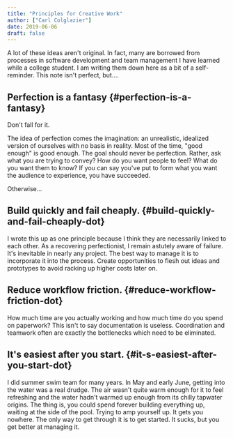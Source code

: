 ```yaml
---
title: "Principles for Creative Work"
author: ["Carl Colglazier"]
date: 2019-06-06
draft: false
---
```


A lot of these ideas aren't original. In fact, many are borrowed from
processes in software development and team management I have learned
while a college student. I am writing them down here as a bit of a
self-reminder. This note isn't perfect, but....


## Perfection is a fantasy {#perfection-is-a-fantasy}

Don't fall for it.

The idea of perfection comes the imagination: an unrealistic,
idealized version of ourselves with no basis in reality.  Most of the
time, "good enough" is good enough. The goal should never be
perfection.  Rather, ask what you are trying to convey? How do you
want people to feel? What do you want them to know? If you can say
you've put to form what you want the audience to experience, you have
succeeded.

Otherwise...


## Build quickly and fail cheaply. {#build-quickly-and-fail-cheaply-dot}

I wrote this up as one principle because I think they are necessarily
linked to each other.  As a recovering perfectionist, I remain
astutely aware of failure. It's inevitable in nearly any project. The
best way to manage it is to incorporate it into the process. Create
opportunities to flesh out ideas and prototypes to avoid racking up
higher costs later on.


## Reduce workflow friction. {#reduce-workflow-friction-dot}

How much time are you actually working and how much time do you spend
on paperwork? This isn't to say documentation is useless.
Coordination and teamwork often are exactly the bottlenecks which need
to be eliminated.


## It's easiest after you start. {#it-s-easiest-after-you-start-dot}

I did summer swim team for many years. In May and early June, getting
into the water was a real drudge. The air wasn't quite warm enough for
it to feel refreshing and the water hadn't warmed up enough from its
chilly tapwater origins. The thing is, you could spend forever building
everything up, waiting at the side of the pool. Trying to amp yourself
up. It gets you nowhere. The only way to get through it is to get started.
It sucks, but you get better at managing it.
